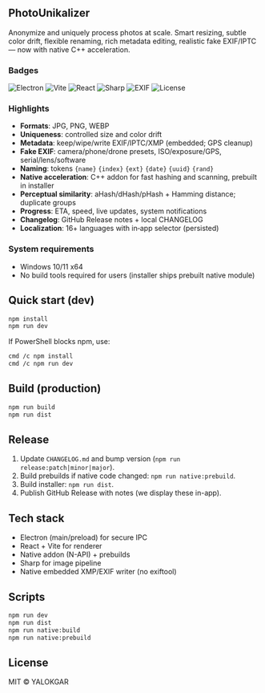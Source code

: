 ## PhotoUnikalizer

Anonymize and uniquely process photos at scale. Smart resizing, subtle color drift, flexible renaming, rich metadata editing, realistic fake EXIF/IPTC — now with native C++ acceleration.

### Badges

![Electron](https://img.shields.io/badge/Electron-30.x-47848F?logo=electron&logoColor=white)
![Vite](https://img.shields.io/badge/Vite-5.x-646CFF?logo=vite&logoColor=white)
![React](https://img.shields.io/badge/React-18.x-149ECA?logo=react&logoColor=white)
![Sharp](https://img.shields.io/badge/Sharp-0.33-6E4A7E)
![EXIF](https://img.shields.io/badge/EXIF-Native%20XMP%2FEXIF-3B7DDD)
![License](https://img.shields.io/badge/License-MIT-22C55E)

### Highlights

- **Formats**: JPG, PNG, WEBP
- **Uniqueness**: controlled size and color drift
- **Metadata**: keep/wipe/write EXIF/IPTC/XMP (embedded; GPS cleanup)
- **Fake EXIF**: camera/phone/drone presets, ISO/exposure/GPS, serial/lens/software
- **Naming**: tokens `{name}` `{index}` `{ext}` `{date}` `{uuid}` `{rand}`
- **Native acceleration**: C++ addon for fast hashing and scanning, prebuilt in installer
- **Perceptual similarity**: aHash/dHash/pHash + Hamming distance; duplicate groups
- **Progress**: ETA, speed, live updates, system notifications
- **Changelog**: GitHub Release notes + local CHANGELOG
- **Localization**: 16+ languages with in‑app selector (persisted)

### System requirements

- Windows 10/11 x64
- No build tools required for users (installer ships prebuilt native module)

## Quick start (dev)

```bash
npm install
npm run dev
```

If PowerShell blocks npm, use:

```bash
cmd /c npm install
cmd /c npm run dev
```

## Build (production)

```bash
npm run build
npm run dist
```

## Release

1. Update `CHANGELOG.md` and bump version (`npm run release:patch|minor|major`).
2. Build prebuilds if native code changed: `npm run native:prebuild`.
3. Build installer: `npm run dist`.
4. Publish GitHub Release with notes (we display these in-app).

## Tech stack

- Electron (main/preload) for secure IPC
- React + Vite for renderer
- Native addon (N-API) + prebuilds
- Sharp for image pipeline
- Native embedded XMP/EXIF writer (no exiftool)

## Scripts

```bash
npm run dev          
npm run dist     
npm run native:build
npm run native:prebuild  
```

## License

MIT © YALOKGAR